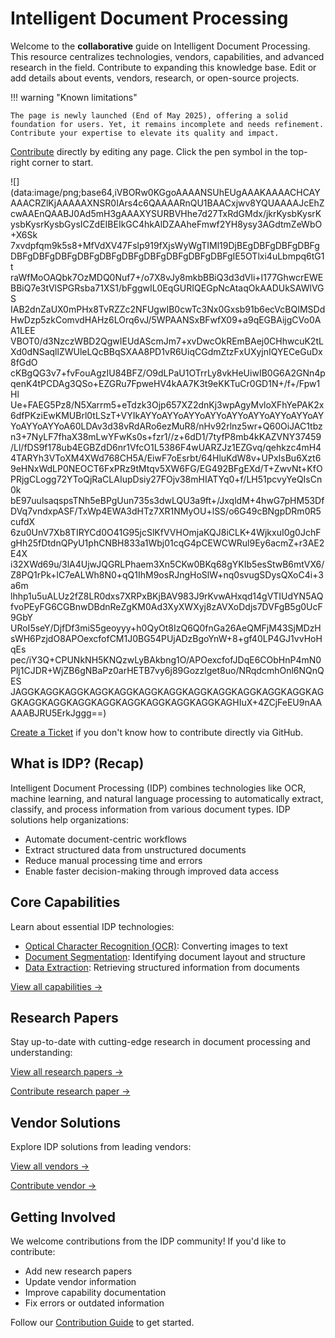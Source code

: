 # Intelligent Document Processing

Welcome to the **collaborative** guide on Intelligent Document Processing. 
This resource centralizes technologies, vendors, capabilities, and advanced research in the field. Contribute to expanding this knowledge base.
Edit or add details about events, vendors, research, or open-source projects. 

!!! warning "Known limitations"

    The page is newly launched (End of May 2025), offering a solid foundation for users. Yet, it remains incomplete and needs refinement.
    Contribute your expertise to elevate its quality and impact.

[Contribute](contribution/index.md) directly by editing any page. Click the pen symbol in the top-right corner to start.

![](data:image/png;base64,iVBORw0KGgoAAAANSUhEUgAAAKAAAACHCAYAAACRZlKjAAAAAXNSR0IArs4c6QAAAARnQU1BAACxjwv8YQUAAAAJcEhZ
cwAAEnQAABJ0Ad5mH3gAAAXYSURBVHhe7d27TxRdGMdx/jkrKysbKysrKysbKysrKysbGysICZdEIBEIkGC4hkAlDZAAheFmwf2YH8ysy3AGdtmZeWbO+X6Sk
7xvdpfqm9k5s8+MfVdXV47Fslp919fXjsWyWgTIMl19DjBEgDBFgDBFgDBFgDBFgDBFgDBFgDBFgDBFgDBFgDBFgDBFgDBFgDBFgIE5OTlxi4uLbmpq6tG1t
raWfMoOAQbk7OzMDQ0Nuf7+/o7X8vJy8mkbBBiQ3d3dVli+I177GhwcrEWEBBiQ7e3tVlSPGRsba71XS1/bFggwIL0EqGURIQEGpNcAtaqOkAADUkSAWlVGS
IAB2dnZaUX0mPHx8TvRZZc2NFUgwIB0cwTc3Nx0Gxsb91b6ecVcBQIMSDdHwDzp5zkComvdHAHz6LOrq6vJ/5WPAANSxBFwfX09+a9qEGBAijgCVo0AA1LEE
VBOT0/d3NzczWBD2QgwIEUdAScmJm7+xvDwcOkREmBAej0CHhwcuK2tLXd0dNSaqllZWUleLQcBBqSXAA8PD1vR6UiqCGdmZtzFxUXyjnIQYECeGuDx8fGdO
cKBgQG3v7+fvFouAgzIU84BFZ/O9dLPaU1OTrrLy8vkHeUiwIB0G6A2GNn4pqenK4tPCDAg3QSo+EZGRu7FpweHV4kAA7K3t9eKKTuCr0GD1N+/f+/Fpw1Hl
Ue+FAEG5Pz8/N5Xarrm5+eTdzk3Ojp657XZ2dnKj3wpAgyMvloXFhYePAK2x6dfPKziEwKMUBrl0tLSzT+VYIkAYYoAYYoAYYoAYYoAYYoAYYoAYYoAYYoAY
YoAYYoAYYoA60LDAv3d38vRdARo6ezMuR8/nHv92rlnz5wr+Q60OiJAC1tbzn3+7NyLF7fhaX38mLwYFwKs0s+fzr1//z+6dD1/7tyfP8mb4kKAZVNY37459
/Ll/fDS9f178ub4EGBZdD6nr1VfcO1L5386F4wUARZJz1EZGvq/qehkzc4mH44TARYh3VToXM4XWd768CH5A/EiwF7oEsrbt/64HluKdW8v+UPxIsBu6Xzt6
9eHNxWdLP0NEOCT6FxPRz9tMtqv5XW6FG/EG492BFgEXd/T+ZwvNt+KfOPRjgCLogg72YToQjRaCLAIupDsiy27FOjv38mHIATYq0+f/LH51pcvyYeQIsCn0k
bE97uulsaqspsTNh5eBPgUun735s3dwLQU3a9ft+/JxqldM+4hwG7pHM53DfDVq7vndxpASF/TxWp4EWA3dHTz7XR1NMyOU+lSS/o6G49cBNgpDRm0R5cufdX
6zu0UnV7Xb8TIRYCd0O41G95jcSlKfVVHOmjaKQJ8iCLK+4WjkxuI0g0JchFgHh25fDtdnQPyU1phCNBH833a1Wbj01cqG4pCEWCWRul9Ey6acmZ+r3AE2E4X
i32XWd69u/3lA4UjwJQGRLPhaem3Xn5CKw0BKq68gYKIb5esStwB6mtVX6/Z8PQ1rPk+lC7eALWh8N0+qQ1IhM9osRJngHoSlW+nq0svugSDysQXoC4i+3a6m
lhhp1u5uALUz2fZ8LR0dxs7XRPxBKjBAV983J9rKvwAHxqd14gVTIUdYN5AQfvoPEyFG6CGBnwDBdnReZgKM0Ad3XyXWXyj8zAVXoDdjs7DVFgB5g0UcF9GbY
URoI5seY/DjfDf3miS5geoyyy+h0QyOt8IzQ6Q0fnGa26AeQMFjM43SjMDzHsWH6PzjdO8APOexcfofCM1J0BG54PUjADzBgoYnW+8+gf40LP4GJ1vvHoHqEs
pec/iY3Q+CPUNkNH5KNQzwLyBAkbng1O/APOexcfofJDqE6CObHnP4mN0Plj1CJDR+WjZB6gNBaPz0arHETB7vy6j89Gozzlget8uo/NRqdcmhOnl6NQnQES
JAGGKAGGKAGGKAGGKAGGKAGGKAGGKAGGKAGGKAGGKAGGKAGGKAGGKAGGKAGGKAGGKAGGKAGGKAGGKAGGKAGGKAGHIuX+4ZCjFeEU9nAAAAABJRU5ErkJggg==)

[Create a Ticket](https://github.com/atraining/idp-software.com/issues/new/choose) if you don't know how to contribute directly via GitHub. 




## What is IDP? (Recap)

Intelligent Document Processing (IDP) combines technologies like OCR, machine learning, and natural language processing to automatically extract, classify, and process information from various document types. IDP solutions help organizations:

- Automate document-centric workflows
- Extract structured data from unstructured documents
- Reduce manual processing time and errors
- Enable faster decision-making through improved data access

## Core Capabilities

Learn about essential IDP technologies:

- [Optical Character Recognition (OCR)](capabilities/ocr/index.md): Converting images to text
- [Document Segmentation](capabilities/segmentation/index.md): Identifying document layout and structure
- [Data Extraction](capabilities/extraction/index.md): Retrieving structured information from documents

[View all capabilities →](capabilities/index.md)

## Research Papers

Stay up-to-date with cutting-edge research in document processing and understanding:

[View all research papers →](research/index.md)

[Contribute research paper →](contribution/index.md#for-research-papers)

## Vendor Solutions

Explore IDP solutions from leading vendors:

[View all vendors →](vendors/index.md)

[Contribute vendor →](contribution/index.md#for-vendors)

## Getting Involved

We welcome contributions from the IDP community! If you'd like to contribute:

- Add new research papers
- Update vendor information
- Improve capability documentation
- Fix errors or outdated information

Follow our [Contribution Guide](contribution/index.md) to get started.
